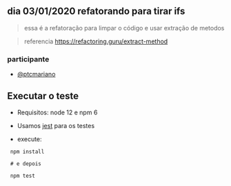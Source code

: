 ## dia 03/01/2020 refatorando para tirar ifs

> essa é a refatoração para limpar o código e usar extração de metodos

> referencia https://refactoring.guru/extract-method


### participante

- [@ptcmariano](https://github.com/ptcmariano)

## Executar o teste

* Requisitos: node 12 e npm 6

* Usamos [jest](https://jestjs.io/) para os testes

* execute:

```
 npm install

 # e depois

 npm test

```